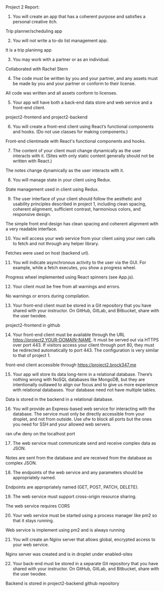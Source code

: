 Project 2 Report:
1. You will create an app that has a coherent purpose and satisfies a personal creative itch.

Trip planner/scheduling app

2. You will not write a to-do list management app.

It is a trip planinng app

3. You may work with a partner or as an individual.

Collaborated with Rachel Stern

4. The code must be written by you and your partner, and any assets must be made by you and your partner or conform to their license.

All code was written and all assets conform to licenses.

5. Your app will have both a back-end data store and web service and a front-end client.

project2-frontend and project2-backend

6. You will create a front-end client using React’s functional components and hooks. (Do not use classes for making components.)

Front-end clientmade with React's functional components and hooks.

7. The content of your client must change dynamically as the user interacts with it. (Sites with only static content generally should not be written with React.)

The notes change dynamically as the user interacts with it.

8. You will manage state in your client using Redux.

State management used in client using Redux.

9. The user interface of your client should follow the aesthetic and usability principles described in project 1, including clean spacing, coherent alignment, sufficient contrast, harmonious colors, and responsive design.

The simple front end design has clean spacing and coherent alignment with a very readable interface.

10. You will access your web service from your client using your own calls to fetch and not through any helper library.

Fetches were used on host (backend url).

11. You will indicate asynchronous activity to the user via the GUI. For example, while a fetch executes, you show a progress wheel.

Progress wheel implemented using React spinners (see App.js).

12. Your client must be free from all warnings and errors.

No warnings or errors during compilation.

13. Your front-end client must be stored in a Git repository that you have shared with your instructor. On GitHub, GitLab, and Bitbucket, share with the user twodee.

project2-frontend in github

14. Your front-end client must be available through the URL https://project2.YOUR-DOMAIN-NAME. It must be served out via HTTPS over port 443. If visitors access your client through port 80, they must be redirected automatically to port 443. The configuration is very similar to that of project 1.

front-end client accessible through https://project2.brock347.me

15. Your app will store its data long-term in a relational database. There’s nothing wrong with NoSQL databases like MongoDB, but they are intentionally outlawed to align our focus and to give us more experience with relational databases. Your database need not have multiple tables.

Data is stored in the backend in a relational database.

16. You will provide an Express-based web service for interacting with the database. The service must only be directly accessible from your droplet, and not from outside. Use ufw to block all ports but the ones you need for SSH and your allowed web servers.

ran ufw deny on the localhost port

17. The web service must communicate send and receive complex data as JSON.

Notes are sent from the database and are received from the database as complex JSON.

18. The endpoints of the web service and any parameters should be appropriately named.

Endpoints are appropriately named (GET, POST, PATCH, DELETE).

19. The web service must support cross-origin resource sharing.

The web service requires CORS

20. Your web service must be started using a process manager like pm2 so that it stays running.

Web service is implement using pm2 and is always running

21. You will create an Nginx server that allows global, encrypted access to your web service.

Nginx server was created and is in droplet under enabled-sites

22. Your back-end must be stored in a separate Git repository that you have shared with your instructor. On GitHub, GitLab, and Bitbucket, share with the user twodee.

Backend is stored in project2-backend github repository
